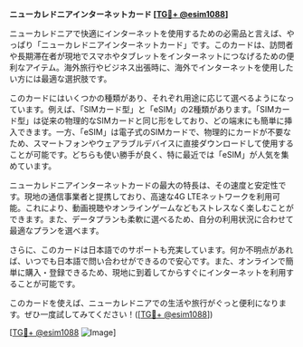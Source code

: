 **ニューカレドニアインターネットカード [[TG💪+ @esim1088](https://t.me/s/esim1088)]**

ニューカレドニアで快適にインターネットを使用するための必需品と言えば、やっぱり「ニューカレドニアインターネットカード」です。このカードは、訪問者や長期滞在者が現地でスマホやタブレットをインターネットにつなげるための便利なアイテム。海外旅行やビジネス出張時に、海外でインターネットを使用したい方には最適な選択肢です。

このカードにはいくつかの種類があり、それぞれ用途に応じて選べるようになっています。例えば、「SIMカード型」と「eSIM」の2種類があります。「SIMカード型」は従来の物理的なSIMカードと同じ形をしており、どの端末にも簡単に挿入できます。一方、「eSIM」は電子式のSIMカードで、物理的にカードが不要なため、スマートフォンやウェアラブルデバイスに直接ダウンロードして使用することが可能です。どちらも使い勝手が良く、特に最近では「eSIM」が人気を集めています。

ニューカレドニアインターネットカードの最大の特長は、その速度と安定性です。現地の通信事業者と提携しており、高速な4G LTEネットワークを利用可能。これにより、動画視聴やオンラインゲームなどもストレスなく楽しむことができます。また、データプランも柔軟に選べるため、自分の利用状況に合わせて最適なプランを選べます。

さらに、このカードは日本語でのサポートも充実しています。何か不明点があれば、いつでも日本語で問い合わせができるので安心です。また、オンラインで簡単に購入・登録できるため、現地に到着してからすぐにインターネットを利用することが可能です。

このカードを使えば、ニューカレドニアでの生活や旅行がぐっと便利になります。ぜひ一度試してみてください！([[TG💪+ @esim1088](https://t.me/s/esim1088)])

[[TG💪+ @esim1088](https://t.me/s/esim1088) ![Image](https://i.postimg.cc/Y0z9fWf4/image.png)]